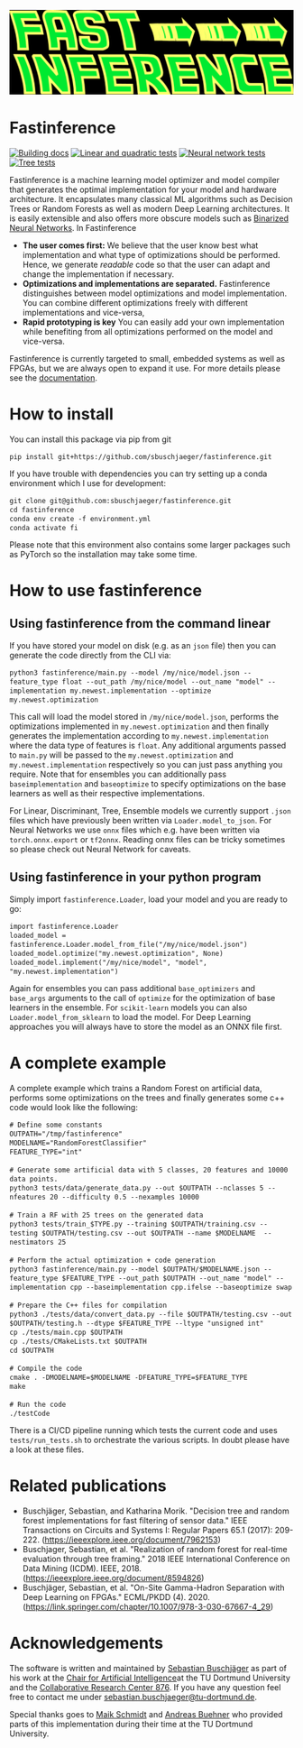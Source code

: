 <img src="docs/logo.png" width="600" height="150"> <h1>Fastinference</h1>

[![Building docs](https://github.com/sbuschjaeger/fastinference/actions/workflows/docs.yml/badge.svg)](https://github.com/sbuschjaeger/fastinference/actions/workflows/docs.yml)
[![Linear and quadratic tests](https://github.com/sbuschjaeger/fastinference/actions/workflows/test-linear.yml/badge.svg)](https://github.com/sbuschjaeger/fastinference/actions/workflows/test-linear.yml)
[![Neural network tests](https://github.com/sbuschjaeger/fastinference/actions/workflows/test-nn.yml/badge.svg)](https://github.com/sbuschjaeger/fastinference/actions/workflows/test-nn.yml)
[![Tree tests](https://github.com/sbuschjaeger/fastinference/actions/workflows/test-trees.yml/badge.svg)](https://github.com/sbuschjaeger/fastinference/actions/workflows/test-trees.yml)


Fastinference is a machine learning model optimizer and model compiler that generates the optimal implementation for your model and hardware architecture. It encapsulates many classical ML algorithms such as Decision Trees or Random Forests as well as modern Deep Learning architectures. It is easily extensible and also offers more obscure models such as [Binarized Neural Networks](https://sbuschjaeger.github.io/fastinference/html/neuralnet.html). In Fastinference 

- **The user comes first:** We believe that the user know best what implementation and what type of optimizations should be performed. Hence, we generate *readable* code so that the user can adapt and change the implementation if necessary. 
- **Optimizations and implementations are separated.** Fastinference distinguishes between model optimizations and model implementation. You can combine different optimizations freely with different implementations and vice-versa,
- **Rapid prototyping is key** You can easily add your own implementation while benefiting from all optimizations performed on the model and vice-versa. 

Fastinference is currently targeted to small, embedded systems as well as FPGAs, but we are always open to expand it use. For more details please see the [documentation](https://sbuschjaeger.github.io/fastinference/html/index.html).

# How to install

You can install this package via pip from git 

    pip install git+https://github.com/sbuschjaeger/fastinference.git

If you have trouble with dependencies you can try setting up a conda environment which I use for development:

    git clone git@github.com:sbuschjaeger/fastinference.git
    cd fastinference
    conda env create -f environment.yml
    conda activate fi

Please note that this environment also contains some larger packages such as PyTorch so the installation may take some time. 

# How to use fastinference

## Using fastinference from the command linear

If you have stored your model on disk (e.g. as an `json` file) then you can generate the code directly from the CLI via:

    python3 fastinference/main.py --model /my/nice/model.json --feature_type float --out_path /my/nice/model --out_name "model" --implementation my.newest.implementation --optimize my.newest.optimization

This call will load the model stored in `/my/nice/model.json`, performs the optimizations implemented in `my.newest.optimization` and then finally generates the implementation according to `my.newest.implementation` where the data type of features is `float`. Any additional arguments passed to `main.py` will be passed to the `my.newest.optimization` and `my.newest.implementation` respectively so you can just pass anything you require. Note that for ensembles you can additionally pass `baseimplementation` and `baseoptimize` to specify optimizations on the base learners as well as their respective implementations.

For Linear, Discriminant, Tree, Ensemble models we currently support `.json` files which have previously been written via `Loader.model_to_json`. For Neural Networks we use `onnx` files which e.g. have been written via `torch.onnx.export` or `tf2onnx`. Reading onnx files can be tricky sometimes so please check out Neural Network for caveats. 

## Using fastinference in your python program

Simply import `fastinference.Loader`, load your model and you are ready to go:

    import fastinference.Loader
    loaded_model = fastinference.Loader.model_from_file("/my/nice/model.json")
    loaded_model.optimize("my.newest.optimization", None)
    loaded_model.implement("/my/nice/model", "model", "my.newest.implementation")

Again for ensembles you can pass additional `base_optimizers` and `base_args` arguments to the call of `optimize` for the optimization of base learners in the ensemble. For `scikit-learn` models you can also `Loader.model_from_sklearn` to load the model. For Deep Learning approaches you will always have to store the model as an ONNX file first. 

# A complete example

A complete example which trains a Random Forest on artificial data, performs some optimizations on the trees and finally generates some c++ code would look like the following: 

    # Define some constants
    OUTPATH="/tmp/fastinference"
    MODELNAME="RandomForestClassifier"
    FEATURE_TYPE="int"

    # Generate some artificial data with 5 classes, 20 features and 10000 data points. 
    python3 tests/data/generate_data.py --out $OUTPATH --nclasses 5 --nfeatures 20 --difficulty 0.5 --nexamples 10000

    # Train a RF with 25 trees on the generated data
    python3 tests/train_$TYPE.py --training $OUTPATH/training.csv --testing $OUTPATH/testing.csv --out $OUTPATH --name $MODELNAME  --nestimators 25 

    # Perform the actual optimization + code generation
    python3 fastinference/main.py --model $OUTPATH/$MODELNAME.json --feature_type $FEATURE_TYPE --out_path $OUTPATH --out_name "model" --implementation cpp --baseimplementation cpp.ifelse --baseoptimize swap 

    # Prepare the C++ files for compilation
    python3 ./tests/data/convert_data.py --file $OUTPATH/testing.csv --out $OUTPATH/testing.h --dtype $FEATURE_TYPE --ltype "unsigned int"
    cp ./tests/main.cpp $OUTPATH
    cp ./tests/CMakeLists.txt $OUTPATH
    cd $OUTPATH

    # Compile the code
    cmake . -DMODELNAME=$MODELNAME -DFEATURE_TYPE=$FEATURE_TYPE
    make

    # Run the code
    ./testCode

There is a CI/CD pipeline running which tests the current code and uses `tests/run_tests.sh` to orchestrate the various scripts. In doubt please have a look at these files.

# Related publications

- Buschjäger, Sebastian, and Katharina Morik. "Decision tree and random forest implementations for fast filtering of sensor data." IEEE Transactions on Circuits and Systems I: Regular Papers 65.1 (2017): 209-222. (https://ieeexplore.ieee.org/document/7962153)
- Buschjager, Sebastian, et al. "Realization of random forest for real-time evaluation through tree framing." 2018 IEEE International Conference on Data Mining (ICDM). IEEE, 2018. (https://ieeexplore.ieee.org/document/8594826)
- Buschjäger, Sebastian, et al. "On-Site Gamma-Hadron Separation with Deep Learning on FPGAs." ECML/PKDD (4). 2020. (https://link.springer.com/chapter/10.1007/978-3-030-67667-4_29)

# Acknowledgements
The software is written and maintained by [Sebastian Buschjäger](https://sbuschjaeger.github.io/) as part of his work at the [Chair for Artificial Intelligence](https://www-ai.cs.tu-dortmund.de)at the TU Dortmund University and the [Collaborative Research Center 876](https://sfb876.tu-dortmund.de>). If you have any question feel free to contact me under sebastian.buschjaeger@tu-dortmund.de.

Special thanks goes to [Maik Schmidt](maik.schmidt@tu-dortmund.de>) and [Andreas Buehner](andreas.buehner@tu-dortmund.de) who provided parts of this implementation during their time at the TU Dortmund University. 